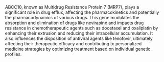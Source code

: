 ABCC10, known as Multidrug Resistance Protein 7 (MRP7), plays a significant role in drug efflux, affecting the pharmacokinetics and potentially the pharmacodynamics of various drugs. This gene modulates the absorption and elimination of drugs like nevirapine and impacts drug resistance in chemotherapeutic agents such as docetaxel and oxaliplatin by enhancing their extrusion and reducing their intracellular accumulation. It also influences the disposition of antiviral agents like tenofovir, ultimately affecting their therapeutic efficacy and contributing to personalized medicine strategies by optimizing treatment based on individual genetic profiles.